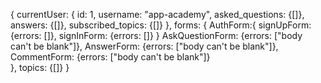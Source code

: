 {
  currentUser: {
    id: 1,
    username: "app-academy",
    asked_questions: {[]},
    answers: {[]},
    subscribed_topics: {[]}
  },
  forms: {
    AuthForm:{
      signUpForm: {errors: []},
      signInForm: {errors: []}
    }
    AskQuestionForm: {errors: ["body can't be blank"]},
    AnswerForm: {errors: ["body can't be blank"]},
    CommentForm: {errors: ["body can't be blank"]}    
  },
  topics: {[]}
}
